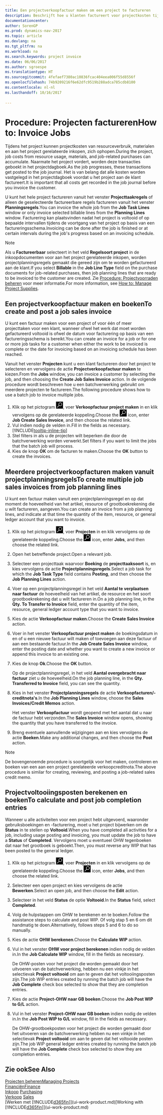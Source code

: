 ```yaml
---
title: Een projectverkoopfactuur maken om een project te factureren
description: Beschrijft hoe u klanten factureert voor projectkosten tijdens de voortgang van een project.
documentationcenter: 
author: SorenGP
ms.prod: dynamics-nav-2017
ms.topic: article
ms.devlang: na
ms.tgt_pltfrm: na
ms.workload: na
ms.search.keywords: project invoice
ms.date: 06/06/2017
ms.author: sgroespe
ms.translationtype: HT
ms.sourcegitcommit: 4fefaef7380ac10836fcac404eea006f55d8556f
ms.openlocfilehash: 74b9209216f6e62dfc9519b288adca785cdb8100
ms.contentlocale: nl-nl
ms.lasthandoff: 10/16/2017

---
```

# <a name="how-to-invoice-jobs"></a><span data-ttu-id="241d3-103">Procedure: Projecten factureren</span><span class="sxs-lookup"><span data-stu-id="241d3-103">How to: Invoice Jobs</span></span>
<span data-ttu-id="241d3-104">Tijdens het project kunnen projectkosten van resourceverbruik, materialen en aan het project gerelateerde inkopen, zich ophopen.</span><span class="sxs-lookup"><span data-stu-id="241d3-104">During the project, job costs from resource usage, materials, and job-related purchases can accumulate.</span></span> <span data-ttu-id="241d3-105">Naarmate het project vordert, worden deze transacties geboekt in het projectdagboek.</span><span class="sxs-lookup"><span data-stu-id="241d3-105">As the job progresses, these transactions get posted to the job journal.</span></span> <span data-ttu-id="241d3-106">Het is van belang dat alle kosten worden vastgelegd in het projectdagboek voordat u het project aan de klant factureert.</span><span class="sxs-lookup"><span data-stu-id="241d3-106">It is important that all costs get recorded in the job journal before you invoice the customer.</span></span>

<span data-ttu-id="241d3-107">U kunt het hele project factureren vanuit het venster **Projecttaakregels** of alleen de geselecteerde factureerbare regels factureren vanuit het venster **Planningsregels**.</span><span class="sxs-lookup"><span data-stu-id="241d3-107">You can invoice the whole job from the **Job Task Lines** window or only invoice selected billable lines from the **Planning Lines** window.</span></span> <span data-ttu-id="241d3-108">Facturering kan plaatsvinden nadat het project is voltooid of op bepaalde intervallen tijdens de voortgang van het project op basis van een factureringsschema.</span><span class="sxs-lookup"><span data-stu-id="241d3-108">Invoicing can be done after the job is finished or at certain intervals during the job's progress based on an invoicing schedule.</span></span>

> [!NOTE]  
>   <span data-ttu-id="241d3-109">Als u **Factureerbaar** selecteert in het veld **Regelsoort project** in de inkoopdocumenten voor aan het project gerelateerde inkopen, worden projectplanningsregels gemaakt die gereed zijn om te worden gefactureerd aan de klant.</span><span class="sxs-lookup"><span data-stu-id="241d3-109">If you select **Billable** in the **Job Line Type** field on the purchase documents for job-related purchases, then job planning lines that are ready to be invoiced to the customer are created.</span></span> <span data-ttu-id="241d3-110">Zie [Procedure: Projectvoorraden beheren](projects-how-manage-project-supplies.md) voor meer informatie.</span><span class="sxs-lookup"><span data-stu-id="241d3-110">For more information, see [How to: Manage Project Supplies](projects-how-manage-project-supplies.md).</span></span>

## <a name="to-create-and-post-a-job-sales-invoice"></a><span data-ttu-id="241d3-111">Een projectverkoopfactuur maken en boeken</span><span class="sxs-lookup"><span data-stu-id="241d3-111">To create and post a job sales invoice</span></span>
<span data-ttu-id="241d3-112">U kunt een factuur maken voor een project of voor één of meer projecttaken voor een klant, wanneer ofwel het werk dat moet worden gefactureerd voltooid is ofwel de datum voor facturering op basis van een factureringsschema is bereikt.</span><span class="sxs-lookup"><span data-stu-id="241d3-112">You can create an invoice for a job or for one or more job tasks for a customer when either the work to be invoiced is complete or the date for invoicing based on an invoicing schedule has been reached.</span></span>

<span data-ttu-id="241d3-113">Vanuit het venster **Projecten** kunt u een klant factureren door het project te selecteren en vervolgens de actie **Projectverkoopfactuur maken** te kiezen.</span><span class="sxs-lookup"><span data-stu-id="241d3-113">From the **Jobs** window, you can invoice a customer by selecting the job, and then choosing the **Create Job Sales Invoice** action.</span></span> <span data-ttu-id="241d3-114">In de volgende procedure wordt beschreven hoe u een batchverwerking gebruikt om meerdere projecten te factureren.</span><span class="sxs-lookup"><span data-stu-id="241d3-114">The following procedure shows how to use a batch job to invoice multiple jobs.</span></span>  

1. <span data-ttu-id="241d3-115">Klik op het pictogram ![Zoeken naar pagina of rapport](media/ui-search/search_small.png "pictogram Zoeken naar pagina of rapport"), voer **Verkoopfactuur project maken** in en klik vervolgens op de gerelateerde koppeling.</span><span class="sxs-lookup"><span data-stu-id="241d3-115">Choose the ![Search for Page or Report](media/ui-search/search_small.png "Search for Page or Report icon") icon, enter **Job Create Sales Invoice**, and then choose the related link.</span></span>  
2. <span data-ttu-id="241d3-116">Vul indien nodig de velden in.</span><span class="sxs-lookup"><span data-stu-id="241d3-116">Fill in the fields as necessary.</span></span> [!INCLUDE[tooltip-inline-tip](includes/tooltip-inline-tip_md.md)]
3. <span data-ttu-id="241d3-117">Stel filters in als u de projecten wilt beperken die door de batchverwerking worden verwerkt.</span><span class="sxs-lookup"><span data-stu-id="241d3-117">Set filters if you want to limit the jobs that the batch job will process.</span></span>
4. <span data-ttu-id="241d3-118">Kies de knop **OK** om de facturen te maken.</span><span class="sxs-lookup"><span data-stu-id="241d3-118">Choose the **OK** button to create the invoices.</span></span>  

## <a name="to-create-multiple-job-sales-invoices-from-job-planning-lines"></a><span data-ttu-id="241d3-119">Meerdere projectverkoopfacturen maken vanuit projectplanningsregels</span><span class="sxs-lookup"><span data-stu-id="241d3-119">To create multiple job sales invoices from job planning lines</span></span>
<span data-ttu-id="241d3-120">U kunt een factuur maken vanuit een projectplanningsregel en op dat moment de hoeveelheid van het artikel, resource of grootboekrekening die u wilt factureren, aangeven.</span><span class="sxs-lookup"><span data-stu-id="241d3-120">You can create an invoice from a job planning lines, and indicate at that time the quantity of the item, resource, or general ledger account that you want to invoice.</span></span>

1. <span data-ttu-id="241d3-121">Klik op het pictogram ![Zoeken naar pagina of rapport](media/ui-search/search_small.png "pictogram Zoeken naar pagina of rapport"), voer **Projecten** in en klik vervolgens op de gerelateerde koppeling.</span><span class="sxs-lookup"><span data-stu-id="241d3-121">Choose the ![Search for Page or Report](media/ui-search/search_small.png "Search for Page or Report icon") icon, enter **Jobs**, and then choose the related link.</span></span>
2. <span data-ttu-id="241d3-122">Open het betreffende project.</span><span class="sxs-lookup"><span data-stu-id="241d3-122">Open a relevant job.</span></span>
3. <span data-ttu-id="241d3-123">Selecteer een projecttaak waarvoor **Boeking** de **projecttaaksoort** is, en kies vervolgens de actie **Projectplanningsregels**.</span><span class="sxs-lookup"><span data-stu-id="241d3-123">Select a job task for which the **Job Task Type** field contains **Posting**, and then choose the **Job Planning Lines** action.</span></span>  
4. <span data-ttu-id="241d3-124">Voer op een projectplanningsregel in het veld **Aantal te verplaatsen naar factuur** de hoeveelheid van het artikel, de resource en het soort grootboekrekening dat u wilt factureren in.</span><span class="sxs-lookup"><span data-stu-id="241d3-124">On a job planning line, in the **Qty. To Transfer to Invoice** field, enter the quantity of the item, resource, general ledger account type that you want to invoice.</span></span>  
5. <span data-ttu-id="241d3-125">Kies de actie **Verkoopfactuur maken**.</span><span class="sxs-lookup"><span data-stu-id="241d3-125">Choose the **Create Sales Invoice** action.</span></span>
6. <span data-ttu-id="241d3-126">Voer in het venster **Verkoopfactuur project maken** de boekingsdatum in en of u een nieuwe factuur wilt maken of toevoegen aan deze factuur of aan een bestaande factuur.</span><span class="sxs-lookup"><span data-stu-id="241d3-126">In the **Job Create Sales Invoice** window, enter the posting date and whether you want to create a new invoice or append this invoice to an existing one.</span></span>
7. <span data-ttu-id="241d3-127">Kies de knop **Ok**.</span><span class="sxs-lookup"><span data-stu-id="241d3-127">Choose the **OK** button.</span></span>  

    <span data-ttu-id="241d3-128">Op de projectplanningsregel, in het veld **Aantal overgebracht naar factuur** ziet u de hoeveelheid.</span><span class="sxs-lookup"><span data-stu-id="241d3-128">On the job planning line, in the **Qty. Transferred to Invoice** field, you can see the quantity.</span></span>
8. <span data-ttu-id="241d3-129">Kies in het venster **Projectplanningsregels** de actie **Verkoopfacturen/-creditnota's**.</span><span class="sxs-lookup"><span data-stu-id="241d3-129">In the **Job Planning Lines** window, choose the **Sales Invoices/Credit Memos** action.</span></span>

    <span data-ttu-id="241d3-130">Het venster **Verkoopfactuur** wordt geopend met het aantal dat u naar de factuur hebt verzonden.</span><span class="sxs-lookup"><span data-stu-id="241d3-130">The **Sales Invoice** window opens, showing the quantity that you have transferred to the invoice.</span></span>  
9. <span data-ttu-id="241d3-131">Breng eventuele aanvullende wijzigingen aan en kies vervolgens de actie **Boeken**.</span><span class="sxs-lookup"><span data-stu-id="241d3-131">Make any additional changes, and then choose the **Post** action.</span></span>

> [!NOTE]  
>   <span data-ttu-id="241d3-132">De bovengenoemde procedure is soortgelijk voor het maken, controleren en boeken van een aan een project gerelateerde verkoopcreditnota.</span><span class="sxs-lookup"><span data-stu-id="241d3-132">The above procedure is similar for creating, reviewing, and posting a job-related sales credit memo.</span></span>

## <a name="to-calculate-and-post-job-completion-entries"></a><span data-ttu-id="241d3-133">Projectvoltooiingsposten berekenen en boeken</span><span class="sxs-lookup"><span data-stu-id="241d3-133">To calculate and post job completion entries</span></span>
<span data-ttu-id="241d3-134">Wanneer u alle activiteiten voor een project hebt uitgevoerd, waaronder gebruiksboekingen en -facturering, moet u het project bijwerken om de **Status** in te stellen op **Voltooid**.</span><span class="sxs-lookup"><span data-stu-id="241d3-134">When you have completed all activities for a job, including usage posting and invoicing, you must update the job to have a **Status** of **Completed**.</span></span> <span data-ttu-id="241d3-135">Vervolgens moet u eventueel OHW tegenboeken dat naar het grootboek is geboekt.</span><span class="sxs-lookup"><span data-stu-id="241d3-135">Then, you must reverse any WIP that has been posted to the general ledger.</span></span>

1. <span data-ttu-id="241d3-136">Klik op het pictogram ![Zoeken naar pagina of rapport](media/ui-search/search_small.png "pictogram Zoeken naar pagina of rapport"), voer **Projecten** in en klik vervolgens op de gerelateerde koppeling.</span><span class="sxs-lookup"><span data-stu-id="241d3-136">Choose the ![Search for Page or Report](media/ui-search/search_small.png "Search for Page or Report icon") icon, enter **Jobs**, and then choose the related link.</span></span>  
2. <span data-ttu-id="241d3-137">Selecteer een open project en kies vervolgens de actie **Bewerken**.</span><span class="sxs-lookup"><span data-stu-id="241d3-137">Select an open job, and then choose the **Edit** action.</span></span>
3. <span data-ttu-id="241d3-138">Selecteer in het veld **Status** de optie **Voltooid**.</span><span class="sxs-lookup"><span data-stu-id="241d3-138">In the **Status** field, select **Completed**.</span></span>
4. <span data-ttu-id="241d3-139">Volg de hulpstappen om OHW te berekenen en te boeken.</span><span class="sxs-lookup"><span data-stu-id="241d3-139">Follow the assistance steps to calculate and post WIP.</span></span> <span data-ttu-id="241d3-140">Of volg stap 5 en 6 om dit handmatig te doen.</span><span class="sxs-lookup"><span data-stu-id="241d3-140">Alternatively, follows steps 5 and 6 to do so manually.</span></span>  
5. <span data-ttu-id="241d3-141">Kies de actie **OHW berekenen**.</span><span class="sxs-lookup"><span data-stu-id="241d3-141">Choose the **Calculate WIP** action.</span></span>
6. <span data-ttu-id="241d3-142">Vul in het venster **OHW voor project berekenen** indien nodig de velden in.</span><span class="sxs-lookup"><span data-stu-id="241d3-142">In the **Job Calculate WIP** window, fill in the fields as necessary.</span></span>  

     <span data-ttu-id="241d3-143">De OHW-posten voor het project die worden gemaakt door het uitvoeren van de batchverwerking, hebben nu een vinkje in het selectievak **Project voltooid** om aan te geven dat het voltooiingsposten zijn.</span><span class="sxs-lookup"><span data-stu-id="241d3-143">The job WIP entries created by running the batch job will have the **Job Complete** check box selected to show that they are completion entries.</span></span>  
7. <span data-ttu-id="241d3-144">Kies de actie **Project-OHW naar GB boeken**.</span><span class="sxs-lookup"><span data-stu-id="241d3-144">Choose the **Job Post WIP to G/L** action.</span></span>
8. <span data-ttu-id="241d3-145">Vul in het venster **Project-OHW naar GB boeken** indien nodig de velden in.</span><span class="sxs-lookup"><span data-stu-id="241d3-145">In the **Job Post WIP to G/L** window, fill in the fields as necessary.</span></span>  

     <span data-ttu-id="241d3-146">De OHW-grootboekposten voor het project die worden gemaakt door het uitvoeren van de batchverwerking hebben nu een vinkje in het selectievak **Project voltooid** om aan te geven dat het voltooide posten zijn.</span><span class="sxs-lookup"><span data-stu-id="241d3-146">The job WIP general ledger entries created by running the batch job will have the **Job Complete** check box selected to show they are completion entries.</span></span>

## <a name="see-also"></a><span data-ttu-id="241d3-147">Zie ook</span><span class="sxs-lookup"><span data-stu-id="241d3-147">See Also</span></span>
[<span data-ttu-id="241d3-148">Projecten beheren</span><span class="sxs-lookup"><span data-stu-id="241d3-148">Managing Projects</span></span>](projects-manage-projects.md)  
[<span data-ttu-id="241d3-149">Financiën</span><span class="sxs-lookup"><span data-stu-id="241d3-149">Finance</span></span>](finance.md)  
<span data-ttu-id="241d3-150">[Inkoop](purchasing-manage-purchasing.md)       </span><span class="sxs-lookup"><span data-stu-id="241d3-150">[Purchasing](purchasing-manage-purchasing.md)       </span></span>  
<span data-ttu-id="241d3-151">[Verkoop](sales-manage-sales.md)    </span><span class="sxs-lookup"><span data-stu-id="241d3-151">[Sales](sales-manage-sales.md)    </span></span>  
<span data-ttu-id="241d3-152">[Werken met [!INCLUDE[d365fin](includes/d365fin_md.md)]](ui-work-product.md)</span><span class="sxs-lookup"><span data-stu-id="241d3-152">[Working with [!INCLUDE[d365fin](includes/d365fin_md.md)]](ui-work-product.md)</span></span>  

